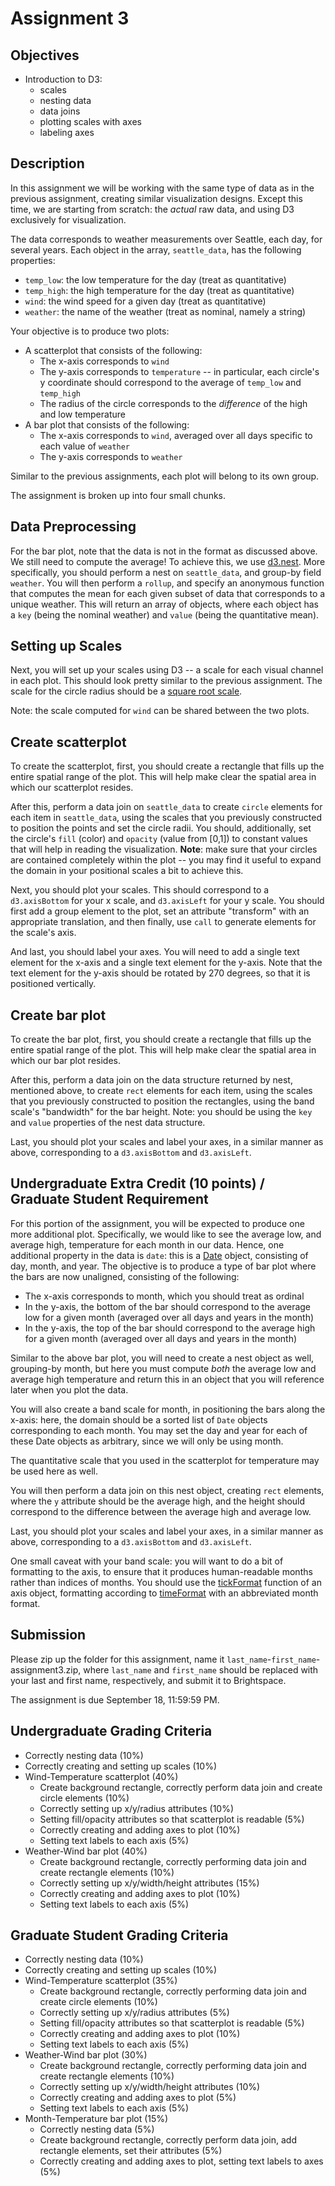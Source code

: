 # Assignment 3

## Objectives

* Introduction to D3:
	* scales
	* nesting data
	* data joins
	* plotting scales with axes
	* labeling axes

## Description

In this assignment we will be working with the same type of data as in the previous assignment, creating similar visualization designs. Except this time, we are starting from scratch: the _actual_ raw data, and using D3 exclusively for visualization.

The data corresponds to weather measurements over Seattle, each day, for several years. Each object in the array, `seattle_data`, has the following properties:

* `temp_low`: the low temperature for the day (treat as quantitative)
* `temp_high`: the high temperature for the day (treat as quantitative)
* `wind`: the wind speed for a given day (treat as quantitative)
* `weather`: the name of the weather (treat as nominal, namely a string)

Your objective is to produce two plots:

* A scatterplot that consists of the following:
	* The x-axis corresponds to `wind`
	* The y-axis corresponds to `temperature` -- in particular, each circle's y coordinate should correspond to the average of `temp_low` and `temp_high`
	* The radius of the circle corresponds to the _difference_ of the high and low temperature
* A bar plot that consists of the following:
	* The x-axis corresponds to `wind`, averaged over all days specific to each value of `weather`
	* The y-axis corresponds to `weather`

Similar to the previous assignments, each plot will belong to its own group.

The assignment is broken up into four small chunks.

## Data Preprocessing

For the bar plot, note that the data is not in the format as discussed above. We still need to compute the average! To achieve this, we use [d3.nest](https://github.com/d3/d3-collection#nest). More specifically, you should perform a nest on `seattle_data`, and group-by field `weather`. You will then perform a `rollup`, and specify an anonymous function that computes the mean for each given subset of data that corresponds to a unique weather. This will return an array of objects, where each object has a `key` (being the nominal weather) and `value` (being the quantitative mean).

## Setting up Scales

Next, you will set up your scales using D3 -- a scale for each visual channel in each plot. This should look pretty similar to the previous assignment. The scale for the circle radius should be a [square root scale](https://github.com/d3/d3-scale#scaleSqrt).

Note: the scale computed for `wind` can be shared between the two plots.

## Create scatterplot

To create the scatterplot, first, you should create a rectangle that fills up the entire spatial range of the plot. This will help make clear the spatial area in which our scatterplot resides.

After this, perform a data join on `seattle_data` to create `circle` elements for each item in `seattle_data`, using the scales that you previously constructed to position the points and set the circle radii. You should, additionally, set the circle's `fill` (color) and `opacity` (value from [0,1]) to constant values that will help in reading the visualization. **Note**: make sure that your circles are contained completely within the plot -- you may find it useful to expand the domain in your positional scales a bit to achieve this.

Next, you should plot your scales. This should correspond to a `d3.axisBottom` for your x scale, and `d3.axisLeft` for your y scale. You should first add a group element to the plot, set an attribute "transform" with an appropriate translation, and then finally, use `call` to generate elements for the scale's axis.

And last, you should label your axes. You will need to add a single text element for the x-axis and a single text element for the y-axis. Note that the text element for the y-axis should be rotated by 270 degrees, so that it is positioned vertically.

## Create bar plot

To create the bar plot, first, you should create a rectangle that fills up the entire spatial range of the plot. This will help make clear the spatial area in which our bar plot resides.

After this, perform a data join on the data structure returned by nest, mentioned above, to create `rect` elements for each item, using the scales that you previously constructed to position the rectangles, using the band scale's "bandwidth" for the bar height. Note: you should be using the `key` and `value` properties of the nest data structure.

Last, you should plot your scales and label your axes, in a similar manner as above, corresponding to a `d3.axisBottom` and `d3.axisLeft`.

## Undergraduate Extra Credit (10 points) / Graduate Student Requirement

For this portion of the assignment, you will be expected to produce one more additional plot. Specifically, we would like to see the average low, and average high, temperature for each month in our data. Hence, one additional property in the data is `date`: this is a [Date](https://developer.mozilla.org/en-US/docs/Web/JavaScript/Reference/Global_Objects/Date) object, consisting of day, month, and year. The objective is to produce a type of bar plot where the bars are now unaligned, consisting of the following:

* The x-axis corresponds to month, which you should treat as ordinal
* In the y-axis, the bottom of the bar should correspond to the average low for a given month (averaged over all days and years in the month)
* In the y-axis, the top of the bar should correspond to the average high for a given month (averaged over all days and years in the month)

Similar to the above bar plot, you will need to create a nest object as well, grouping-by month, but here you must compute _both_ the average low and average high temperature and return this in an object that you will reference later when you plot the data.

You will also create a band scale for month, in positioning the bars along the x-axis: here, the domain should be a sorted list of `Date` objects corresponding to each month. You may set the day and year for each of these Date objects as arbitrary, since we will only be using month.

The quantitative scale that you used in the scatterplot for temperature may be used here as well.

You will then perform a data join on this nest object, creating `rect` elements, where the `y` attribute should be the average high, and the height should correspond to the difference between the average high and average low.

Last, you should plot your scales and label your axes, in a similar manner as above, corresponding to a `d3.axisBottom` and `d3.axisLeft`.

One small caveat with your band scale: you will want to do a bit of formatting to the axis, to ensure that it produces human-readable months rather than indices of months. You should use the [tickFormat](https://github.com/d3/d3-axis#axis_tickFormat) function of an axis object, formatting according to [timeFormat](https://github.com/d3/d3-time-format) with an abbreviated month format.

## Submission

Please zip up the folder for this assignment, name it `last_name`-`first_name`-assignment3.zip, where `last_name` and `first_name` should be replaced with your last and first name, respectively, and submit it to Brightspace.

The assignment is due September 18, 11:59:59 PM.

## Undergraduate Grading Criteria

* Correctly nesting data (10%)
* Correctly creating and setting up scales (10%)
* Wind-Temperature scatterplot (40%)
	* Create background rectangle, correctly perform data join and create circle elements (10%)
	* Correctly setting up x/y/radius attributes (10%)
	* Setting fill/opacity attributes so that scatterplot is readable (5%)
	* Correctly creating and adding axes to plot (10%)
	* Setting text labels to each axis (5%)
* Weather-Wind bar plot (40%)
	* Create background rectangle, correctly performing data join and create rectangle elements (10%)
	* Correctly setting up x/y/width/height attributes (15%)
	* Correctly creating and adding axes to plot (10%)
	* Setting text labels to each axis (5%)

## Graduate Student Grading Criteria

* Correctly nesting data (10%)
* Correctly creating and setting up scales (10%)
* Wind-Temperature scatterplot (35%)
	* Create background rectangle, correctly performing data join and create circle elements (10%)
	* Correctly setting up x/y/radius attributes (5%)
	* Setting fill/opacity attributes so that scatterplot is readable (5%)
	* Correctly creating and adding axes to plot (10%)
	* Setting text labels to each axis (5%)
* Weather-Wind bar plot (30%)
	* Create background rectangle, correctly performing data join and create rectangle elements (10%)
	* Correctly setting up x/y/width/height attributes (10%)
	* Correctly creating and adding axes to plot (5%)
	* Setting text labels to each axis (5%)
* Month-Temperature bar plot (15%)
	* Correctly nesting data (5%)
	* Create background rectangle, correctly perform data join, add rectangle elements, set their attributes (5%)
	* Correctly creating and adding axes to plot, setting text labels to axes (5%)
